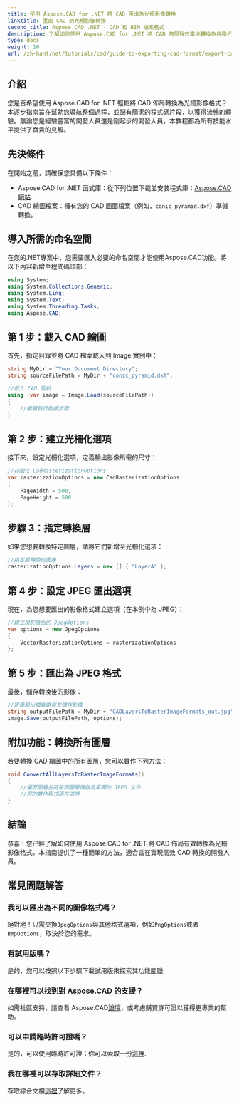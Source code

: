 ```yaml
---
title: 使用 Aspose.CAD for .NET 將 CAD 匯出為光柵影像轉換
linktitle: 匯出 CAD 到光柵影像轉換
second_title: Aspose.CAD .NET - CAD 和 BIM 檔案格式
description: 了解如何使用 Aspose.CAD for .NET 將 CAD 佈局有效率地轉換為各種光柵影像格式。這個綜合指南將透過清晰的程式碼引導您完成整個過程。
type: docs
weight: 10
url: /zh-hant/net/tutorials/cad/guide-to-exporting-cad-format/export-cad-to-raster-image-conversion/
---
```

## 介紹

您是否希望使用 Aspose.CAD for .NET 輕鬆將 CAD 佈局轉換為光柵影像格式？本逐步指南旨在幫助您導航整個過程，並配有簡潔的程式碼片段，以獲得流暢的體驗。無論您是經驗豐富的開發人員還是剛起步的開發人員，本教程都為所有技能水平提供了寶貴的見解。

## 先決條件

在開始之前，請確保您具備以下條件：

- Aspose.CAD for .NET 函式庫：從下列位置下載並安裝程式庫：[Aspose.CAD 網站](https://releases.aspose.com/cad/net/).
- CAD 繪圖檔案：擁有您的 CAD 圖面檔案（例如，`conic_pyramid.dxf`）準備轉換。

## 導入所需的命名空間

在您的.NET專案中，您需要匯入必要的命名空間才能使用Aspose.CAD功能。將以下內容新增至程式碼頂部：

```csharp
using System;
using System.Collections.Generic;
using System.Linq;
using System.Text;
using System.Threading.Tasks;
using Aspose.CAD;
```

## 第 1 步：載入 CAD 繪圖

首先，指定目錄並將 CAD 檔案載入到 Image 實例中：

```csharp
string MyDir = "Your Document Directory";
string sourceFilePath = MyDir + "conic_pyramid.dxf";

//載入 CAD 圖紙
using (var image = Image.Load(sourceFilePath))
{
    //繼續執行後續步驟
}
```

## 第 2 步：建立光柵化選項

接下來，設定光柵化選項，定義輸出影像所需的尺寸：

```csharp
//初始化 CadRasterizationOptions
var rasterizationOptions = new CadRasterizationOptions
{
    PageWidth = 500,
    PageHeight = 500
};
```

## 步驟 3：指定轉換層

如果您想要轉換特定圖層，請將它們新增至光柵化選項：

```csharp
//指定要轉換的圖層
rasterizationOptions.Layers = new [] { "LayerA" };
```

## 第 4 步：設定 JPEG 匯出選項

現在，為您想要匯出的影像格式建立選項（在本例中為 JPEG）：

```csharp
//建立用於匯出的 JpegOptions
var options = new JpegOptions
{
    VectorRasterizationOptions = rasterizationOptions
};
```

## 第 5 步：匯出為 JPEG 格式

最後，儲存轉換後的影像：

```csharp
//定義輸出檔案路徑並儲存影像
string outputFilePath = MyDir + "CADLayersToRasterImageFormats_out.jpg";
image.Save(outputFilePath, options);
```

## 附加功能：轉換所有圖層

若要轉換 CAD 繪圖中的所有圖層，您可以實作下列方法：

```csharp
void ConvertAllLayersToRasterImageFormats()
{
    //遍歷圖層並將每個圖層儲存為單獨的 JPEG 文件
    //您的實作程式碼在這裡
}
```

## 結論

恭喜！您已經了解如何使用 Aspose.CAD for .NET 將 CAD 佈局有效轉換為光柵影像格式。本指南提供了一種簡單的方法，適合旨在實現高效 CAD 轉換的開發人員。

## 常見問題解答

### 我可以匯出為不同的圖像格式嗎？

絕對地！只需交換`JpegOptions`與其他格式選項，例如`PngOptions`或者`BmpOptions`，取決於您的需求。

### 有試用版嗎？

是的，您可以按照以下步驟下載試用版來探索其功能[關聯](https://releases.aspose.com/cad/net/).

### 在哪裡可以找到對 Aspose.CAD 的支援？

如需社區支持，請查看 Aspose.CAD[論壇](https://forum.aspose.com/c/cad/19)，或考慮購買許可證以獲得更專業的幫助。

### 可以申請臨時許可證嗎？

是的，可以使用臨時許可證；你可以索取一份[這裡](https://purchase.conholdate.com/temporary-license/).

### 我在哪裡可以存取詳細文件？

存取綜合文檔[這裡](https://reference.aspose.com/cad/net/)了解更多。